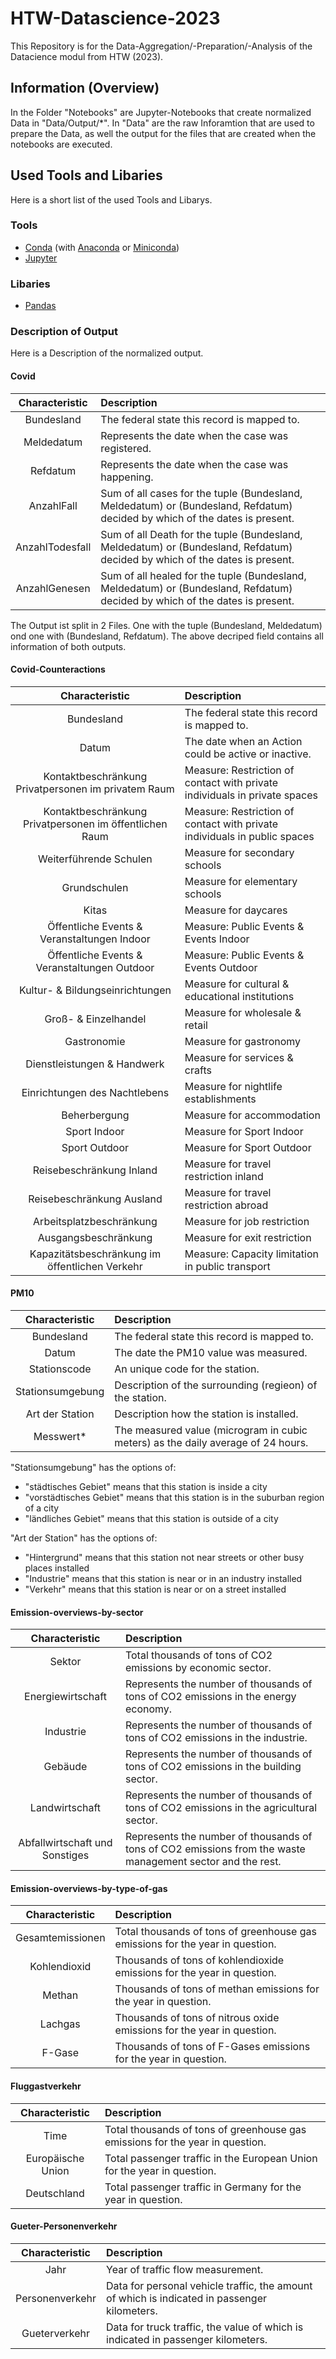 # HTW-Datascience-2023

This Repository is for the Data-Aggregation/-Preparation/-Analysis of the Datacience modul from HTW (2023).

## Information (Overview)

In the Folder "Notebooks" are Jupyter-Notebooks that create normalized Data in "Data/Output/*".
In "Data" are the raw Inforamtion that are used to prepare the Data, as well the output for the files that are created when the notebooks are executed.

## Used Tools and Libaries

Here is a short list of the used Tools and Libarys.

### Tools

- [Conda](https://docs.conda.io/projects/conda/en/stable/) (with [Anaconda](https://www.anaconda.com/) or [Miniconda](https://docs.conda.io/en/latest/miniconda.html))
- [Jupyter](https://docs.jupyter.org/en/latest/start/index.html)

### Libaries

- [Pandas](https://pandas.pydata.org/getting_started.html)

### Description of Output

Here is a Description of the normalized output.

#### Covid

| Characteristic    | Description                                                                                                                   |
|:-----------------:|:----------------------------------------------------------------------------------------------------------------------------- |
| Bundesland        | The federal state this record is mapped to.                                                                                   |
| Meldedatum        | Represents the date when the case was registered.                                                                             |
| Refdatum          | Represents the date when the case was happening.                                                                              |
| AnzahlFall        | Sum of all cases for the tuple (Bundesland, Meldedatum) or (Bundesland, Refdatum) decided by which of the dates is present.   |
| AnzahlTodesfall   | Sum of all Death for the tuple (Bundesland, Meldedatum) or (Bundesland, Refdatum) decided by which of the dates is present.   |
| AnzahlGenesen     | Sum of all healed for the tuple (Bundesland, Meldedatum) or (Bundesland, Refdatum) decided by which of the dates is present.  |

The Output ist split in 2 Files. One with the tuple (Bundesland, Meldedatum) ond one with (Bundesland, Refdatum). The above decriped field contains all information of both outputs.

#### Covid-Counteractions

| Characteristic                                            | Description                                                                |
|:---------------------------------------------------------:|:-------------------------------------------------------------------------- |
| Bundesland                                                | The federal state this record is mapped to.                                |
| Datum                                                     | The date when an Action could be active or inactive.                       |
| Kontaktbeschränkung Privatpersonen im privatem Raum       | Measure: Restriction of contact with private individuals in private spaces |
| Kontaktbeschränkung Privatpersonen im öffentlichen Raum   | Measure: Restriction of contact with private individuals in public spaces
| Weiterführende Schulen                                    | Measure for secondary schools
| Grundschulen                                              | Measure for elementary schools    
| Kitas                                                     | Measure for daycares
| Öffentliche Events & Veranstaltungen Indoor               | Measure: Public Events & Events Indoor    
| Öffentliche Events & Veranstaltungen Outdoor              | Measure: Public Events & Events Outdoor    
| Kultur- & Bildungseinrichtungen                           | Measure for cultural & educational institutions  
| Groß- & Einzelhandel                                      | Measure for wholesale & retail     
| Gastronomie                                               | Measure for gastronomy
| Dienstleistungen & Handwerk                               | Measure for services & crafts  
| Einrichtungen des Nachtlebens                             | Measure for nightlife establishments   
| Beherbergung                                              | Measure for accommodation
| Sport Indoor                                              | Measure for Sport Indoor
| Sport Outdoor                                             | Measure for Sport Outdoor
| Reisebeschränkung Inland                                  | Measure for travel restriction inland
| Reisebeschränkung Ausland                                 | Measure for travel restriction abroad  
| Arbeitsplatzbeschränkung                                  | Measure for job restriction 
| Ausgangsbeschränkung                                      | Measure for exit restriction
| Kapazitätsbeschränkung im öffentlichen Verkehr            | Measure: Capacity limitation in public transport 

#### PM10

| Characteristic    | Description                                                                      |
|:-----------------:|:-------------------------------------------------------------------------------- |
| Bundesland        | The federal state this record is mapped to.                                      |
| Datum             | The date the PM10 value was measured.                                            |
| Stationscode      | An unique code for the station.                                                  |
| Stationsumgebung  | Description of the surrounding (regieon) of the station.                         |
| Art der Station   | Description how the station is installed.                                        |
| Messwert*         | The measured value (microgram in cubic meters) as the daily average of 24 hours. |

"Stationsumgebung" has the options of:

- "städtisches Gebiet" means that this station is inside a city
- "vorstädtisches Gebiet" means that this station is in the suburban region of a city
- "ländliches Gebiet" means that this station is outside of a city

"Art der Station" has the options of:

- "Hintergrund" means that this station not near streets or other busy places installed
- "Industrie" means that this station is near or in an industry installed
- "Verkehr" means that this station is near or on a street installed


#### Emission-overviews-by-sector

| Characteristic    | Description                                                                                                                   |
|:-----------------:|:----------------------------------------------------------------------------------------------------------------------------- |
| Sektor            | Total thousands of tons of CO2 emissions by economic sector.                                                                  |
| Energiewirtschaft | Represents the number of thousands of tons of CO2 emissions in the energy economy.                                            |                   
| Industrie         | Represents the number of thousands of tons of CO2 emissions in the industrie.                                                 | 
| Gebäude           | Represents the number of thousands of tons of CO2 emissions in the building sector.                                           |
| Landwirtschaft    | Represents the number of thousands of tons of CO2 emissions in the agricultural sector.                                       |
| Abfallwirtschaft und Sonstiges | Represents the number of thousands of tons of CO2 emissions from the waste management sector and the rest.       |

#### Emission-overviews-by-type-of-gas

| Characteristic    | Description                                                                                                                   |
|:-----------------:|:----------------------------------------------------------------------------------------------------------------------------- |
| Gesamtemissionen  | Total thousands of tons of greenhouse gas emissions for the year in question.                                                 |
| Kohlendioxid      | Thousands of tons of kohlendioxide emissions for the year in question.                                                        |                   
| Methan            | Thousands of tons of methan emissions for the year in question.                                                               | 
| Lachgas           | Thousands of tons of nitrous oxide emissions for the year in question.                                                        |
| F-Gase            | Thousands of tons of F-Gases emissions for the year in question.                                                              |


#### Fluggastverkehr

| Characteristic    | Description                                                                                                                   |
|:-----------------:|:----------------------------------------------------------------------------------------------------------------------------- |
| Time              | Total thousands of tons of greenhouse gas emissions for the year in question.                                                 |
| Europäische Union | Total passenger traffic in the European Union for the year in question.                                                       |            
| Deutschland       | Total passenger traffic in Germany for the year in question.                                                                  | 


#### Gueter-Personenverkehr

| Characteristic    | Description                                                                                                                   |
|:-----------------:|:----------------------------------------------------------------------------------------------------------------------------- |
| Jahr              | Year of traffic flow measurement.                                                                                             |
| Personenverkehr   | Data for personal vehicle traffic, the amount of which is indicated in passenger kilometers.                                  |            
| Gueterverkehr     | Data for truck traffic, the value of which is indicated in passenger kilometers.                                              | 
